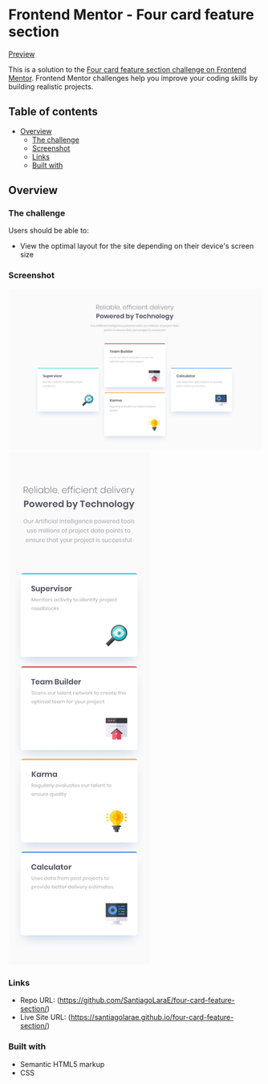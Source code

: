 # Frontend Mentor - Four card feature section

[Preview](https://santiagolarae.github.io/four-card-feature-section/)

This is a solution to the [Four card feature section challenge on Frontend Mentor](https://www.frontendmentor.io/challenges/four-card-feature-section-weK1eFYK). Frontend Mentor challenges help you improve your coding skills by building realistic projects. 

## Table of contents

- [Overview](#overview)
  - [The challenge](#the-challenge)
  - [Screenshot](#screenshot)
  - [Links](#links)
  - [Built with](#built-with)

## Overview

### The challenge

Users should be able to:

- View the optimal layout for the site depending on their device's screen size

### Screenshot

![Preview](./design/desktop-design.jpg)
![Mobile Preview](./design/mobile-design.jpg)

### Links

- Repo URL: (https://github.com/SantiagoLaraE/four-card-feature-section/)
- Live Site URL: (https://santiagolarae.github.io/four-card-feature-section/)

### Built with

- Semantic HTML5 markup
- CSS